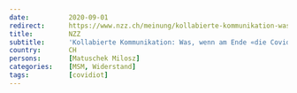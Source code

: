 ```yaml
---
date:          2020-09-01
redirect:      https://www.nzz.ch/meinung/kollabierte-kommunikation-was-wenn-am-ende-die-covidioten-recht-haben-ld.1574096
title:         NZZ
subtitle:      'Kollabierte Kommunikation: Was, wenn am Ende «die Covidioten» recht haben?'
country:       CH
persons:       [Matuschek Milosz]
categories:    [MSM, Widerstand]
tags:          [covidiot]
---
```

